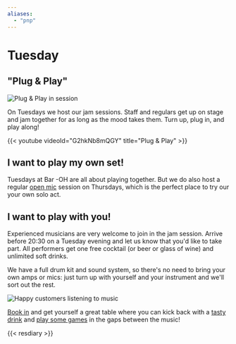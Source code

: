 ```yaml
---
aliases:
  - "pnp"
---
```


# Tuesday

## "Plug & Play"

![Plug & Play in session](images/plugandplay.jpeg)

On Tuesdays we host our jam sessions.  Staff and regulars get up on
stage and jam together for as long as the mood takes them.  Turn up,
plug in, and play along!

{{< youtube videoId="G2hkNb8mQGY" title="Plug & Play" >}}

## I want to play my own set!

Tuesdays at Bar -OH are all about playing together.  But
we do also host a regular [open mic](../thursday/index.md) session on
Thursdays, which is the perfect place to try our your own solo act.

## I want to play with you!

Experienced musicians are very welcome to join in the jam session.
Arrive before 20:30 on a Tuesday evening and let us know that you'd
like to take part.  All performers get one free cocktail (or beer or
glass of wine) and unlimited soft drinks.

We have a full drum kit and sound system, so there's no need to bring
your own amps or mics: just turn up with yourself and your instrument
and we'll sort out the rest.

![Happy customers listening to music](images/snug.jpeg)

[Book in](#resdiary) and get yourself a great table where you can kick
back with a [tasty drink](../menu/index.md) and [play some
games](../games/index.md) in the gaps between the music!

{{< resdiary >}}
